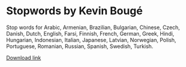 # Stopwords by Kevin Bougé

Stop words for Arabic, Armenian, Brazilian, Bulgarian, Chinese, Czech, Danish, Dutch, English, Farsi, Finnish, French, German, Greek, Hindi, Hungarian, Indonesian, Italian, Japanese, Latvian, Norwegian, Polish, Portuguese, Romanian, Russian, Spanish, Swedish, Turkish.

[Download link](https://sites.google.com/site/kevinbouge/stopwords-lists)
